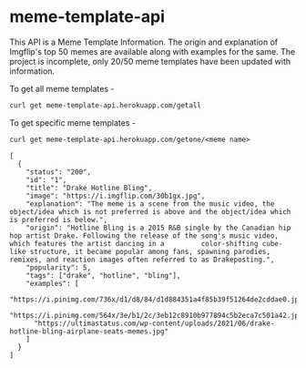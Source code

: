 # meme-template-api
This API is a Meme Template Information. The origin and explanation of Imgflip's top 50 memes are available along with examples for the same. The project is incomplete, only 20/50 meme templates have been updated with information.

To get all meme templates -
```txt
curl get meme-template-api.herokuapp.com/getall
```

To get specific meme templates -
```txt
curl get meme-template-api.herokuapp.com/getone/<meme name>
```

```jsonc
[
  {
    "status": "200",
    "id": "1",
    "title": "Drake Hotline Bling",
    "image": "https://i.imgflip.com/30b1gx.jpg",
    "explanation": "The meme is a scene from the music video, the object/idea which is not preferred is above and the object/idea which is preferred is below.",
    "origin": "Hotline Bling is a 2015 R&B single by the Canadian hip hop artist Drake. Following the release of the song's music video, which features the artist dancing in a         color-shifting cube-like structure, it became popular among fans, spawning parodies, remixes, and reaction images often referred to as Drakeposting.",
    "popularity": 5,
    "tags": ["drake", "hotline", "bling"],
    "examples": [
      "https://i.pinimg.com/736x/d1/d8/84/d1d884351a4f85b39f51264de2cddae0.jpg",
      "https://i.pinimg.com/564x/3e/b1/2c/3eb12c8910b977894c5b2eca7c501a42.jpg",
      "https://ultimastatus.com/wp-content/uploads/2021/06/drake-hotline-bling-airplane-seats-memes.jpg"
    ]
  }
]
```
